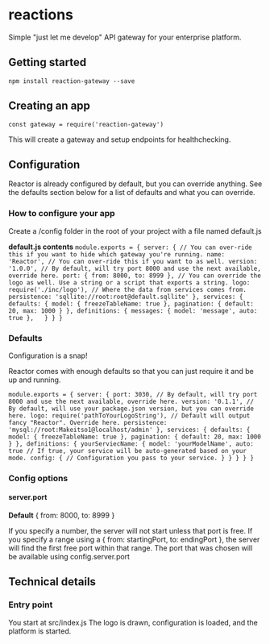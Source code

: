 # reactions
Simple "just let me develop" API gateway for your enterprise platform.

## Getting started

`
npm install reaction-gateway --save
`

## Creating an app

`
const gateway = require('reaction-gateway')
`

This will create a gateway and setup endpoints for healthchecking.

## Configuration
Reactor is already configured by default, but you can override anything. See the defaults section
below for a list of defaults and what you can override.

### How to configure your app
Create a /config folder in the root of your project with a file named default.js

**default.js contents**
`
module.exports = {
  server: {
    // You can over-ride this if you want to hide which gateway you're running.
    name: 'Reactor',
    // You can over-ride this if you want to as well.
    version: '1.0.0',
    // By default, will try port 8000 and use the next available, override here.
    port: { from: 8000, to: 8999 },
    // You can override the logo as well. Use a string or a script that exports a string.
    logo: require('./inc/logo'),
    // Where the data from services comes from.
    persistence: 'sqllite://root:root@default.sqllite'
  },
  services: {
    defaults: {
      model: {
        freezeTableName: true
      },
      pagination: {
        default: 20,
        max: 1000
      }
    },
    definitions: {
      messages: { model: 'message', auto: true },  
    }
  }
}
`


### Defaults
Configuration is a snap!

Reactor comes with enough defaults so that you can just require it and be up and running.


`
module.exports = {
  server: {
    port: 3030, // By default, will try port 8000 and use the next available, override here.
    version: '0.1.1', // By default, will use your package.json version, but you can override here.
    logo: require('pathToYourLogoString'), // Default will output fancy "Reactor". Override here.
    persistence: 'mysql://root:Makeitso1@localhost/admin'
  },
  services: {
    defaults: {
      model: {
        freezeTableName: true
      },
      pagination: {
        default: 20,
        max: 1000
      }
    },
    definitions: {
      yourServiecName: {
        model: 'yourModelName',
        auto: true // If true, your service will be auto-generated based on your mode.
        config: {
          // Configuration you pass to your service.
        }
      }
    }
  }
}
`

### Config options

#### server.port
**Default**
{ from: 8000, to: 8999 }

If you specify a number, the server will not start unless that port is free.
If you specify a range using a { from: startingPort, to: endingPort }, the server will find the
first free port within that range.  The port that was chosen will be
available using config.server.port


## Technical details

### Entry point
You start at src/index.js
The logo is drawn, configuration is loaded, and the platform is started.
